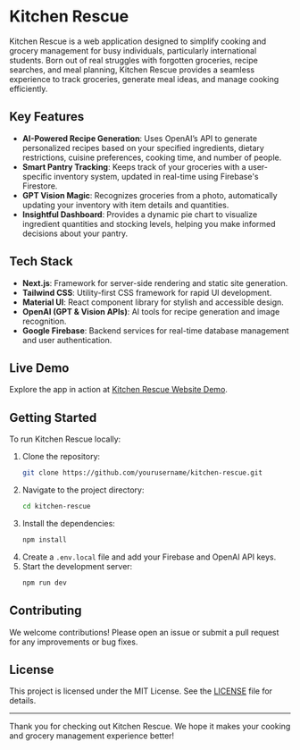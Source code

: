# Kitchen Rescue
Kitchen Rescue is a web application designed to simplify cooking and grocery management for busy individuals, particularly international students. Born out of real struggles with forgotten groceries, recipe searches, and meal planning, Kitchen Rescue provides a seamless experience to track groceries, generate meal ideas, and manage cooking efficiently.

## Key Features

- **AI-Powered Recipe Generation**: Uses OpenAI’s API to generate personalized recipes based on your specified ingredients, dietary restrictions, cuisine preferences, cooking time, and number of people.
- **Smart Pantry Tracking**: Keeps track of your groceries with a user-specific inventory system, updated in real-time using Firebase's Firestore.
- **GPT Vision Magic**: Recognizes groceries from a photo, automatically updating your inventory with item details and quantities.
- **Insightful Dashboard**: Provides a dynamic pie chart to visualize ingredient quantities and stocking levels, helping you make informed decisions about your pantry.

## Tech Stack

- **Next.js**: Framework for server-side rendering and static site generation.
- **Tailwind CSS**: Utility-first CSS framework for rapid UI development.
- **Material UI**: React component library for stylish and accessible design.
- **OpenAI (GPT & Vision APIs)**: AI tools for recipe generation and image recognition.
- **Google Firebase**: Backend services for real-time database management and user authentication.

## Live Demo

Explore the app in action at [Kitchen Rescue Website Demo](https://lnkd.in/ecGjbgsd).

## Getting Started

To run Kitchen Rescue locally:

1. Clone the repository:
    ```bash
    git clone https://github.com/yourusername/kitchen-rescue.git
    ```
2. Navigate to the project directory:
    ```bash
    cd kitchen-rescue
    ```
3. Install the dependencies:
    ```bash
    npm install
    ```
4. Create a `.env.local` file and add your Firebase and OpenAI API keys.
5. Start the development server:
    ```bash
    npm run dev
    ```

## Contributing

We welcome contributions! Please open an issue or submit a pull request for any improvements or bug fixes.

## License

This project is licensed under the MIT License. See the [LICENSE](LICENSE) file for details.

---

Thank you for checking out Kitchen Rescue. We hope it makes your cooking and grocery management experience better!
